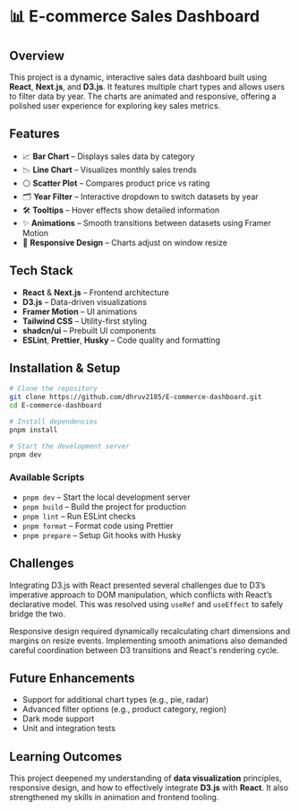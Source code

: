 # 📊 E-commerce Sales Dashboard

## Overview

This project is a dynamic, interactive sales data dashboard built using **React**, **Next.js**, and **D3.js**. It features multiple chart types and allows users to filter data by year. The charts are animated and responsive, offering a polished user experience for exploring key sales metrics.

## Features

- 📈 **Bar Chart** – Displays sales data by category  
- 📉 **Line Chart** – Visualizes monthly sales trends  
- ⚪ **Scatter Plot** – Compares product price vs rating  
- 🗂️ **Year Filter** – Interactive dropdown to switch datasets by year  
- 🛠️ **Tooltips** – Hover effects show detailed information  
- ✨ **Animations** – Smooth transitions between datasets using Framer Motion  
- 📱 **Responsive Design** – Charts adjust on window resize

## Tech Stack

- **React** & **Next.js** – Frontend architecture  
- **D3.js** – Data-driven visualizations  
- **Framer Motion** – UI animations  
- **Tailwind CSS** – Utility-first styling  
- **shadcn/ui** – Prebuilt UI components  
- **ESLint**, **Prettier**, **Husky** – Code quality and formatting

## Installation & Setup

```bash
# Clone the repository
git clone https://github.com/dhruv2185/E-commerce-dashboard.git
cd E-commerce-dashboard

# Install dependencies
pnpm install

# Start the development server
pnpm dev
```

### Available Scripts

- `pnpm dev` – Start the local development server  
- `pnpm build` – Build the project for production  
- `pnpm lint` – Run ESLint checks  
- `pnpm format` – Format code using Prettier  
- `pnpm prepare` – Setup Git hooks with Husky

## Challenges

Integrating D3.js with React presented several challenges due to D3’s imperative approach to DOM manipulation, which conflicts with React’s declarative model. This was resolved using `useRef` and `useEffect` to safely bridge the two.

Responsive design required dynamically recalculating chart dimensions and margins on resize events. Implementing smooth animations also demanded careful coordination between D3 transitions and React's rendering cycle.

## Future Enhancements

- Support for additional chart types (e.g., pie, radar)  
- Advanced filter options (e.g., product category, region)  
- Dark mode support  
- Unit and integration tests  

## Learning Outcomes

This project deepened my understanding of **data visualization** principles, responsive design, and how to effectively integrate **D3.js** with **React**. It also strengthened my skills in animation and frontend tooling.
